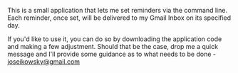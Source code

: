 This is a small application that lets me set reminders via the command line.
Each reminder, once set, will be delivered to my Gmail Inbox on its specified day.

If you'd like to use it, you can do so by downloading the application code and making a few adjustment.
Should that be the case, drop me a quick message and I'll provide some guidance as to what needs to be done - joseikowsky@gmail.com

